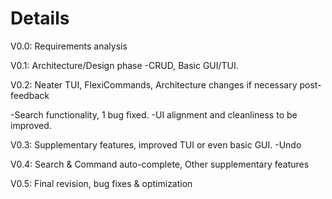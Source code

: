 # Details #

V0.0: Requirements analysis

V0.1: Architecture/Design phase -CRUD, Basic GUI/TUI.

V0.2: Neater TUI, FlexiCommands, Architecture changes if necessary post-feedback

-Search functionality, 1 bug fixed.
-UI alignment and cleanliness to be improved.


V0.3: Supplementary features, improved TUI or even basic GUI.
-Undo

V0.4: Search & Command auto-complete, Other supplementary features

V0.5: Final revision, bug fixes & optimization